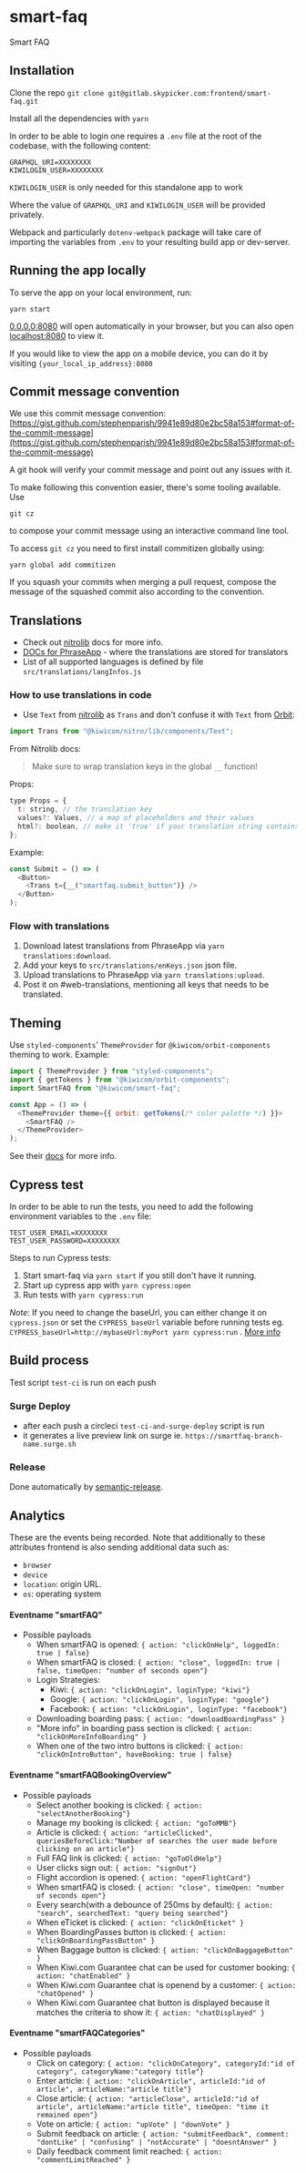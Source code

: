 # smart-faq

Smart FAQ

## Installation

Clone the repo `git clone git@gitlab.skypicker.com:frontend/smart-faq.git`

Install all the dependencies with `yarn`

In order to be able to login one requires a `.env` file at the root of the codebase, with the following content:

```
GRAPHQL_URI=XXXXXXXX
KIWILOGIN_USER=XXXXXXXX
```

`KIWILOGIN_USER` is only needed for this standalone app to work

Where the value of `GRAPHQL_URI` and `KIWILOGIN_USER` will be provided privately.

Webpack and particularly `dotenv-webpack` package will take care of importing the variables from `.env` to your resulting build app or dev-server.

## Running the app locally

To serve the app on your local environment, run:

```
yarn start
```

[0.0.0.0:8080](http://0.0.0.0:8080/) will open automatically in your browser, but you can also open [localhost:8080](http://localhost:8080/) to view it.

If you would like to view the app on a mobile device, you can do it by visiting `{your_local_ip_address}:8080`

## Commit message convention

We use this commit message convention: [https://gist.github.com/stephenparish/9941e89d80e2bc58a153#format-of-the-commit-message](https://gist.github.com/stephenparish/9941e89d80e2bc58a153#format-of-the-commit-message)

A git hook will verify your commit message and point out any issues with it.

To make following this convention easier, there's some tooling available. Use

```
git cz
```

to compose your commit message using an interactive command line tool.

To access `git cz` you need to first install commitizen globally using:

```
yarn global add commitizen
```

If you squash your commits when merging a pull request, compose the message of
the squashed commit also according to the convention.

## Translations

- Check out [nitrolib](https://github.com/kiwicom/nitrolib) docs for more info.
- [DOCs for PhraseApp](https://phraseapp.com/docs/) - where the translations are stored for translators
- List of all supported languages is defined by file `src/translations/langInfos.js`

### How to use translations in code

- Use `Text` from [nitrolib](https://github.com/kiwicom/nitrolib) as `Trans` and don't confuse it with `Text` from [Orbit](https://github.com/kiwicom/orbit-components):

```js
import Trans from "@kiwicom/nitro/lib/components/Text";
```

From Nitrolib docs:

> Make sure to wrap translation keys in the global `__` function!

Props:

```js
type Props = {
  t: string, // the translation key
  values?: Values, // a map of placeholders and their values
  html?: boolean, // make it 'true' if your translation string contains HTML elements
};
```

Example:

```js
const Submit = () => (
  <Button>
    <Trans t={__("smartfaq.submit_button")} />
  </Button>
);
```

### Flow with translations

1.  Download latest translations from PhraseApp via `yarn translations:download`.
2.  Add your keys to `src/translations/enKeys.json` json file.
3.  Upload translations to PhraseApp via `yarn translations:upload`.
4.  Post it on #web-translations, mentioning all keys that needs to be translated.

## Theming

Use `styled-components`' `ThemeProvider` for `@kiwicom/orbit-components` theming to work. Example:

```js
import { ThemeProvider } from "styled-components";
import { getTokens } from "@kiwicom/orbit-components";
import SmartFAQ from "@kiwicom/smart-faq";

const App = () => (
  <ThemeProvider theme={{ orbit: getTokens(/* color palette */) }}>
    <SmartFAQ />
  </ThemeProvider>
);
```

See their [docs](https://orbit.kiwi/guidelines/theming/) for more info.

## Cypress test

In order to be able to run the tests, you need to add the following environment variables to the `.env` file:

```
TEST_USER_EMAIL=XXXXXXXX
TEST_USER_PASSWORD=XXXXXXXX
```

Steps to run Cypress tests:

1.  Start smart-faq via `yarn start` if you still don't have it running.
2.  Start up cypress app with `yarn cypress:open`
3.  Run tests with `yarn cypress:run`

_Note_: If you need to change the baseUrl, you can either change it on `cypress.json` or
set the `CYPRESS_baseUrl` variable before running tests eg. `CYPRESS_baseUrl=http://mybaseUrl:myPort yarn cypress:run` . [More info](https://docs.cypress.io/guides/guides/environment-variables.html)

## Build process

Test script `test-ci` is run on each push

### Surge Deploy

- after each push a circleci `test-ci-and-surge-deploy` script is run
- it generates a live preview link on surge ie. `https://smartfaq-branch-name.surge.sh`

### Release

Done automatically by [semantic-release](https://github.com/semantic-release/semantic-release).

## Analytics

These are the events being recorded. Note that additionally to these attributes frontend is also sending additional data such as:

- `browser`
- `device`
- `location`: origin URL.
- `os`: operating system

#### Eventname "smartFAQ"

- Possible payloads
  - When smartFAQ is opened: `{ action: "clickOnHelp", loggedIn: true | false}`
  - When smartFAQ is closed: `{ action: "close", loggedIn: true | false, timeOpen: "number of seconds open"}`
  - Login Strategies:
    - Kiwi: `{ action: "clickOnLogin", loginType: "kiwi"}`
    - Google: `{ action: "clickOnLogin", loginType: "google"}`
    - Facebook: `{ action: "clickOnLogin", loginType: "facebook"}`
  - Downloading boarding pass: `{ action: "downloadBoardingPass" }`
  - "More info" in boarding pass section is clicked: `{ action: "clickOnMoreInfoBoarding" }`
  - When one of the two intro buttons is clicked: `{ action: "clickOnIntroButton", haveBooking: true | false}`

#### Eventname "smartFAQBookingOverview"

- Possible payloads
  - Select another booking is clicked: `{ action: "selectAnotherBooking"}`
  - Manage my booking is clicked: `{ action: "goToMMB"}`
  - Article is clicked: `{ action: "articleClicked", queriesBeforeClick:"Number of searches the user made before clicking on an article"}`
  - Full FAQ link is clicked: `{ action: "goToOldHelp"}`
  - User clicks sign out: `{ action: "signOut"}`
  - Flight accordion is opened: `{ action: "openFlightCard"}`
  - When smartFAQ is closed: `{ action: "close", timeOpen: "number of seconds open"}`
  - Every search(with a debounce of 250ms by default): `{ action: "search", searchedText: "query being searched"}`
  - When eTicket is clicked: `{ action: "clickOnEticket" }`
  - When BoardingPasses button is clicked: `{ action: "clickOnBoardingPassButton" }`
  - When Baggage button is clicked: `{ action: "clickOnBaggageButton" }`
  - When Kiwi.com Guarantee chat can be used for customer booking: `{ action: "chatEnabled" }`
  - When Kiwi.com Guarantee chat is openend by a customer: `{ action: "chatOpened" }`
  - When Kiwi.com Guarantee chat button is displayed because it matches the criteria to show it: `{ action: "chatDisplayed" }`

#### Eventname "smartFAQCategories"

- Possible payloads
  - Click on category: `{ action: "clickOnCategory", categoryId:"id of category", categoryName:"category title"}`
  - Enter article: `{ action: "clickOnArticle", articleId:"id of article", articleName:"article title"}`
  - Close article: `{ action: "articleClose", articleId:"id of article", articleName:"article title", timeOpen: "time it remained open"}`
  - Vote on article: `{ action: "upVote" | "downVote" }`
  - Submit feedback on article: `{ action: "submitFeedback", comment: "dontLike" | "confusing" | "notAccurate" | "doesntAnswer" }`
  - Daily feedback comment limit reached: `{ action: "commentLimitReached" }`
